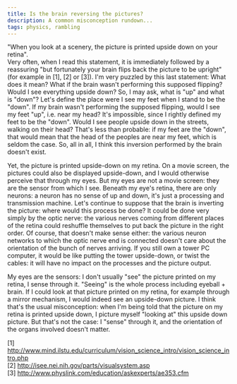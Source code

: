 ```yaml
---
title: Is the brain reversing the pictures?
description: A common misconception rundown...
tags: physics, rambling
---
```


"When you look at a scenery, the picture is printed upside down on your retina".  
Very often, when I read this statement, it is immediately followed by a reassuring "but fortunately your brain flips back the picture to be upright" (for example in [1], [2] or [3]). 
I'm very puzzled by this last statement: What does it mean?
What if the brain wasn't performing this supposed flipping? 
Would I see everything upside down?
So, I may ask, what is "up" and what is "down"?
Let's define the place were I see my feet when I stand to be the "down".
If my brain wasn't performing the supposed flipping, would I see my feet "up", i.e. near my head? 
It's impossible, since I rightly defined my feet to be the "down". 
Would I see people upside down in the streets, walking on their head?
That's less than probable: if my feet are the "down", that would mean that the head of the peoples are near my feet, which is seldom the case.
So, all in all, I think this inversion performed by the brain doesn't exist.

Yet, the picture is printed upside-down on my retina.
On a movie screen, the pictures could also be displayed upside-down, and I would otherwise perceive that through my eyes.
But my eyes are not a movie screen: they are the sensor from which I see.
Beneath my eye's retina, there are only neurons: a neuron has no sense of up and down, it's just a processing and transmission machine.
Let's continue to suppose that the brain is inverting the picture: where would this process be done?
It could be done very simply by the optic nerve: the various nerves coming from different places of the retina could reshuffle themselves to put back the picture in the right order. 
Of course, that doesn't make sense either: the various neuron networks to which the optic nerve end is connected doesn't care about the orientation of the bunch of nerves arriving.
If you still own a tower PC computer, it would be like putting the tower upside-down, or twist the cables: it will have no impact on the processes and the picture output.

My eyes are the sensors: I don't usually "see" the picture printed on my retina, I sense through it.
"Seeing" is the whole process including eyeball + brain.
If I could look at that picture printed on my retina, for example through a mirror mechanism, I would indeed see an upside-down picture.
I think that's the usual misconception: when I'm being told that the picture on my retina is printed upside down, I picture myself "looking at" this upside down picture. But that's not the case: I "sense" through it, and the orientation of the organs involved doesn't matter.

[1] http://www.mind.ilstu.edu/curriculum/vision_science_intro/vision_science_intro.php  
[2] http://isee.nei.nih.gov/parts/visualsystem.asp  
[3] http://www.physlink.com/education/askexperts/ae353.cfm   
